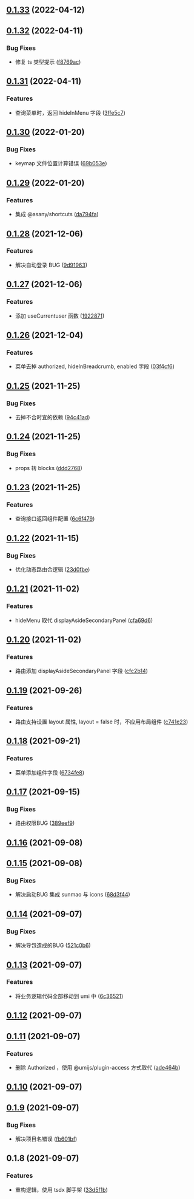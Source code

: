 ## [0.1.33](https://github.com/limaofeng/umi-plugin-app/compare/v0.1.32...v0.1.33) (2022-04-12)



## [0.1.32](https://github.com/limaofeng/umi-plugin-app/compare/v0.1.31...v0.1.32) (2022-04-11)


### Bug Fixes

* 修复 ts 类型提示 ([f8769ac](https://github.com/limaofeng/umi-plugin-app/commit/f8769ac87b285c4d92f5ee05b18e8f16d952f0ef))



## [0.1.31](https://github.com/limaofeng/umi-plugin-app/compare/v0.1.30...v0.1.31) (2022-04-11)


### Features

* 查询菜单时，返回 hideInMenu 字段 ([3ffe5c7](https://github.com/limaofeng/umi-plugin-app/commit/3ffe5c70446bea9619463da803ba418fb8e420a8))



## [0.1.30](https://github.com/limaofeng/umi-plugin-app/compare/v0.1.29...v0.1.30) (2022-01-20)


### Bug Fixes

* keymap 文件位置计算错误 ([69b053e](https://github.com/limaofeng/umi-plugin-app/commit/69b053e2903a45664c9631b5e25d9263e68009c3))



## [0.1.29](https://github.com/limaofeng/umi-plugin-app/compare/v0.1.28...v0.1.29) (2022-01-20)


### Features

* 集成 @asany/shortcuts ([da794fa](https://github.com/limaofeng/umi-plugin-app/commit/da794fa0ef4c9f09a62b8489f1ada26d0cd4fa07))



## [0.1.28](https://github.com/limaofeng/umi-plugin-app/compare/v0.1.27...v0.1.28) (2021-12-06)


### Features

* 解决自动登录 BUG ([9d91963](https://github.com/limaofeng/umi-plugin-app/commit/9d91963a91c74ea9bd9a54f415286332bce107c9))



## [0.1.27](https://github.com/limaofeng/umi-plugin-app/compare/v0.1.26...v0.1.27) (2021-12-06)


### Features

* 添加 useCurrentuser 函数 ([1922871](https://github.com/limaofeng/umi-plugin-app/commit/1922871ce2dc74dad2ef20fa5fb47a1b00e175ed))



## [0.1.26](https://github.com/limaofeng/umi-plugin-app/compare/v0.1.25...v0.1.26) (2021-12-04)


### Features

* 菜单去掉  authorized, hideInBreadcrumb, enabled 字段 ([03f4cf6](https://github.com/limaofeng/umi-plugin-app/commit/03f4cf6b9736ec3f3c78de1e44e722a404315beb))



## [0.1.25](https://github.com/limaofeng/umi-plugin-app/compare/v0.1.24...v0.1.25) (2021-11-25)


### Bug Fixes

*  去掉不合时宜的依赖 ([94c41ad](https://github.com/limaofeng/umi-plugin-app/commit/94c41ad0a39795e3e97eb0a25b7335c58051a135))



## [0.1.24](https://github.com/limaofeng/umi-plugin-app/compare/v0.1.23...v0.1.24) (2021-11-25)


### Bug Fixes

* props 转 blocks ([ddd2768](https://github.com/limaofeng/umi-plugin-app/commit/ddd2768b1a8c7d1177840bd0cfb16455e2b267a3))



## [0.1.23](https://github.com/limaofeng/umi-plugin-app/compare/v0.1.22...v0.1.23) (2021-11-25)


### Features

* 查询接口返回组件配置 ([6c6f479](https://github.com/limaofeng/umi-plugin-app/commit/6c6f4790d3f1b27d82fd3f927488aa62afcf0e33))



## [0.1.22](https://github.com/limaofeng/umi-plugin-app/compare/v0.1.21...v0.1.22) (2021-11-15)


### Bug Fixes

*  优化动态路由合逻辑 ([23d0fbe](https://github.com/limaofeng/umi-plugin-app/commit/23d0fbedac8348a69b34899a04d679ed6a1db879))



## [0.1.21](https://github.com/limaofeng/umi-plugin-app/compare/v0.1.20...v0.1.21) (2021-11-02)


### Features

* hideMenu 取代 displayAsideSecondaryPanel ([cfa69d6](https://github.com/limaofeng/umi-plugin-app/commit/cfa69d61cae03830d67db14526e684260db95245))



## [0.1.20](https://github.com/limaofeng/umi-plugin-app/compare/v0.1.19...v0.1.20) (2021-11-02)


### Features

* 路由添加 displayAsideSecondaryPanel 字段 ([cfc2b14](https://github.com/limaofeng/umi-plugin-app/commit/cfc2b14f48de763e3624f8c0f42814d7e0c7c834))



## [0.1.19](https://github.com/limaofeng/umi-plugin-app/compare/v0.1.18...v0.1.19) (2021-09-26)


### Features

* 路由支持设置 layout 属性, layout = false 时，不应用布局组件 ([c741e23](https://github.com/limaofeng/umi-plugin-app/commit/c741e231565e4b48910cab961ad1c7744da0f435))



## [0.1.18](https://github.com/limaofeng/umi-plugin-app/compare/v0.1.17...v0.1.18) (2021-09-21)


### Features

* 菜单添加组件字段 ([6734fe8](https://github.com/limaofeng/umi-plugin-app/commit/6734fe8ad07776de4983a7d2c45e56638359b277))



## [0.1.17](https://github.com/limaofeng/umi-plugin-app/compare/v0.1.16...v0.1.17) (2021-09-15)


### Bug Fixes

* 路由权限BUG ([389eef9](https://github.com/limaofeng/umi-plugin-app/commit/389eef91aa8cfaa317cd285ad9fa79d7750608ef))



## [0.1.16](https://github.com/limaofeng/umi-plugin-app/compare/v0.1.15...v0.1.16) (2021-09-08)



## [0.1.15](https://github.com/limaofeng/umi-plugin-app/compare/v0.1.14...v0.1.15) (2021-09-08)


### Bug Fixes

* 解决启动BUG 集成 sunmao 与 icons ([68d3f44](https://github.com/limaofeng/umi-plugin-app/commit/68d3f444cf8e9381cffabc86c7b6758f222141bf))



## [0.1.14](https://github.com/limaofeng/umi-plugin-app/compare/v0.1.13...v0.1.14) (2021-09-07)


### Bug Fixes

* 解决导包造成的BUG ([521c0b6](https://github.com/limaofeng/umi-plugin-app/commit/521c0b65c834ebd903385e5bcd1e6d1e53e0c7e9))



## [0.1.13](https://github.com/limaofeng/umi-plugin-app/compare/v0.1.12...v0.1.13) (2021-09-07)


### Features

* 将业务逻辑代码全部移动到 umi 中 ([6c36521](https://github.com/limaofeng/umi-plugin-app/commit/6c365214e1c71ac7c2f24b60be3cef5b14f7de5d))



## [0.1.12](https://github.com/limaofeng/umi-plugin-app/compare/v0.1.11...v0.1.12) (2021-09-07)



## [0.1.11](https://github.com/limaofeng/umi-plugin-app/compare/v0.1.10...v0.1.11) (2021-09-07)


### Features

* 删除 Authorized ，使用 @umijs/plugin-access 方式取代 ([ade464b](https://github.com/limaofeng/umi-plugin-app/commit/ade464b3aaf3145e64ae151c4445aeba373d69f0))



## [0.1.10](https://github.com/limaofeng/umi-plugin-app/compare/v0.1.9...v0.1.10) (2021-09-07)



## [0.1.9](https://github.com/limaofeng/umi-plugin-app/compare/v0.1.8...v0.1.9) (2021-09-07)


### Bug Fixes

* 解决项目名错误 ([fb601bf](https://github.com/limaofeng/umi-plugin-app/commit/fb601bfbeca7e5933b9a46c84f182b357d27f2af))



## 0.1.8 (2021-09-07)


### Features

* 重构逻辑，使用 tsdx 脚手架 ([33d5f1b](https://github.com/limaofeng/back-umi-plugin-app/commit/33d5f1b9fe59a9bfad5ba4c866bc13eb693381eb))



